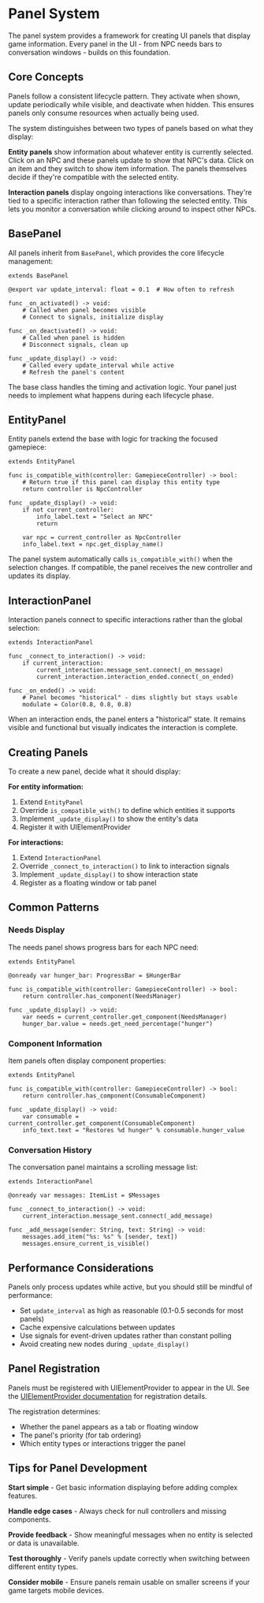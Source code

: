 # Panel System

The panel system provides a framework for creating UI panels that display game information. Every panel in the UI - from NPC needs bars to conversation windows - builds on this foundation.

## Core Concepts

Panels follow a consistent lifecycle pattern. They activate when shown, update periodically while visible, and deactivate when hidden. This ensures panels only consume resources when actually being used.

The system distinguishes between two types of panels based on what they display:

**Entity panels** show information about whatever entity is currently selected. Click on an NPC and these panels update to show that NPC's data. Click on an item and they switch to show item information. The panels themselves decide if they're compatible with the selected entity.

**Interaction panels** display ongoing interactions like conversations. They're tied to a specific interaction rather than following the selected entity. This lets you monitor a conversation while clicking around to inspect other NPCs.

## BasePanel

All panels inherit from `BasePanel`, which provides the core lifecycle management:

```gdscript
extends BasePanel

@export var update_interval: float = 0.1  # How often to refresh

func _on_activated() -> void:
    # Called when panel becomes visible
    # Connect to signals, initialize display
    
func _on_deactivated() -> void:
    # Called when panel is hidden
    # Disconnect signals, clean up
    
func _update_display() -> void:
    # Called every update_interval while active
    # Refresh the panel's content
```

The base class handles the timing and activation logic. Your panel just needs to implement what happens during each lifecycle phase.

## EntityPanel

Entity panels extend the base with logic for tracking the focused gamepiece:

```gdscript
extends EntityPanel

func is_compatible_with(controller: GamepieceController) -> bool:
    # Return true if this panel can display this entity type
    return controller is NpcController
    
func _update_display() -> void:
    if not current_controller:
        info_label.text = "Select an NPC"
        return
        
    var npc = current_controller as NpcController
    info_label.text = npc.get_display_name()
```

The panel system automatically calls `is_compatible_with()` when the selection changes. If compatible, the panel receives the new controller and updates its display.

## InteractionPanel  

Interaction panels connect to specific interactions rather than the global selection:

```gdscript
extends InteractionPanel

func _connect_to_interaction() -> void:
    if current_interaction:
        current_interaction.message_sent.connect(_on_message)
        current_interaction.interaction_ended.connect(_on_ended)
        
func _on_ended() -> void:
    # Panel becomes "historical" - dims slightly but stays usable
    modulate = Color(0.8, 0.8, 0.8)
```

When an interaction ends, the panel enters a "historical" state. It remains visible and functional but visually indicates the interaction is complete.

## Creating Panels

To create a new panel, decide what it should display:

**For entity information:**
1. Extend `EntityPanel`
2. Override `is_compatible_with()` to define which entities it supports
3. Implement `_update_display()` to show the entity's data
4. Register it with UIElementProvider

**For interactions:**
1. Extend `InteractionPanel`
2. Override `_connect_to_interaction()` to link to interaction signals
3. Implement `_update_display()` to show interaction state
4. Register as a floating window or tab panel

## Common Patterns

### Needs Display

The needs panel shows progress bars for each NPC need:

```gdscript
extends EntityPanel

@onready var hunger_bar: ProgressBar = $HungerBar

func is_compatible_with(controller: GamepieceController) -> bool:
    return controller.has_component(NeedsManager)
    
func _update_display() -> void:
    var needs = current_controller.get_component(NeedsManager)
    hunger_bar.value = needs.get_need_percentage("hunger")
```

### Component Information

Item panels often display component properties:

```gdscript
extends EntityPanel

func is_compatible_with(controller: GamepieceController) -> bool:
    return controller.has_component(ConsumableComponent)
    
func _update_display() -> void:
    var consumable = current_controller.get_component(ConsumableComponent)
    info_text.text = "Restores %d hunger" % consumable.hunger_value
```

### Conversation History

The conversation panel maintains a scrolling message list:

```gdscript
extends InteractionPanel

@onready var messages: ItemList = $Messages

func _connect_to_interaction() -> void:
    current_interaction.message_sent.connect(_add_message)
    
func _add_message(sender: String, text: String) -> void:
    messages.add_item("%s: %s" % [sender, text])
    messages.ensure_current_is_visible()
```

## Performance Considerations

Panels only process updates while active, but you should still be mindful of performance:

- Set `update_interval` as high as reasonable (0.1-0.5 seconds for most panels)
- Cache expensive calculations between updates
- Use signals for event-driven updates rather than constant polling
- Avoid creating new nodes during `_update_display()`

## Panel Registration

Panels must be registered with UIElementProvider to appear in the UI. See the [UIElementProvider documentation](ui_element_provider.md) for registration details.

The registration determines:
- Whether the panel appears as a tab or floating window
- The panel's priority (for tab ordering)
- Which entity types or interactions trigger the panel

## Tips for Panel Development

**Start simple** - Get basic information displaying before adding complex features.

**Handle edge cases** - Always check for null controllers and missing components.

**Provide feedback** - Show meaningful messages when no entity is selected or data is unavailable.

**Test thoroughly** - Verify panels update correctly when switching between different entity types.

**Consider mobile** - Ensure panels remain usable on smaller screens if your game targets mobile devices.
